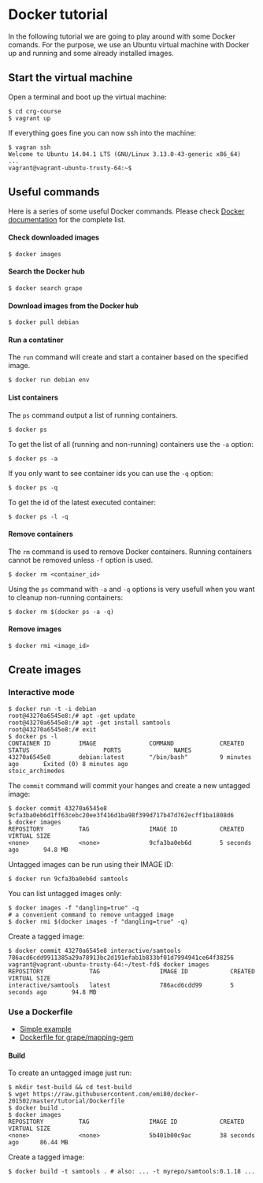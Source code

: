 # Docker tutorial

In the following tutorial we are going to play around with some Docker comands. For the purpose, we use an Ubuntu virtual machine with Docker up and running and some already installed images.

## Start the virtual machine

Open a terminal and boot up the virtual machine:

```
$ cd crg-course
$ vagrant up
```

If everything goes fine you can now ssh into the machine:

```
$ vagran ssh
Welcome to Ubuntu 14.04.1 LTS (GNU/Linux 3.13.0-43-generic x86_64)
...
vagrant@vagrant-ubuntu-trusty-64:~$
```

## Useful commands
Here is a series of some useful Docker commands. Please check [Docker documentation](https://docs.docker.com/reference/commandline/cli/) for the complete list.

#### Check downloaded images

```
$ docker images
```

#### Search the Docker hub

```
$ docker search grape
```

#### Download images from the Docker hub

```
$ docker pull debian
```

#### Run a contatiner
The ``run`` command will create and start a container based on the specified image.

```
$ docker run debian env
```

#### List containers
The ``ps`` command output a list of running containers. 

```
$ docker ps
````

To get the list of all (running and non-running) containers use the ``-a`` option:

```
$ docker ps -a
```

If you only want to see container ids you can use the ``-q`` option:

```
$ docker ps -q
```

To get the id of the latest executed container:

```
$ docker ps -l -q
```

#### Remove containers
The ``rm`` command is used to remove Docker containers. Running containers cannot be removed unless ``-f`` option is used.

```
$ docker rm <container_id>
```

Using the ``ps`` command with ``-a`` and ``-q`` options is very usefull when you want to cleanup non-running containers:
```
$ docker rm $(docker ps -a -q)
```

#### Remove images

```
$ docker rmi <image_id>
```

## Create images

### Interactive mode

```
$ docker run -t -i debian
root@43270a6545e8:/# apt -get update
root@43270a6545e8:/# apt -get install samtools
root@43270a6545e8:/# exit
$ docker ps -l
CONTAINER ID        IMAGE               COMMAND             CREATED             STATUS                     PORTS               NAMES
43270a6545e8        debian:latest       "/bin/bash"         9 minutes ago       Exited (0) 8 minutes ago                       stoic_archimedes    

```

The ``commit`` command will commit your hanges and create a new untagged image:

```
$ docker commit 43270a6545e8
9cfa3ba0eb6d1ff63cebc20ee3f416d1ba98f399d717b47d762ecff1ba1808d6
$ docker images
REPOSITORY          TAG                 IMAGE ID            CREATED             VIRTUAL SIZE
<none>              <none>              9cfa3ba0eb6d        5 seconds ago       94.8 MB
```

Untagged images can be run using their IMAGE ID:

```
$ docker run 9cfa3ba0eb6d samtools
```

You can list untagged images only:

```
$ docker images -f "dangling=true" -q
# a convenient command to remove untagged image
$ docker rmi $(docker images -f "dangling=true" -q)
```

Create a tagged image:

```
$ docker commit 43270a6545e8 interactive/samtools
786acd6cdd9911385a29a78913bc2d191efab1b833bf01d7994941ce64f38256
vagrant@vagrant-ubuntu-trusty-64:~/test-fd$ docker images
REPOSITORY             TAG                 IMAGE ID            CREATED             VIRTUAL SIZE
interactive/samtools   latest              786acd6cdd99        5 seconds ago       94.8 MB
```

### Use a Dockerfile

- [Simple example](Dockerfile)
- [Dockerfile for grape/mapping-gem](https://github.com/grape-pipeline/docker/blob/master/mapping/gem/Dockerfile)

#### Build

To create an untagged image just run:

```
$ mkdir test-build && cd test-build
$ wget https://raw.githubusercontent.com/emi80/docker-201502/master/tutorial/Dockerfile
$ docker build .
$ docker images
REPOSITORY          TAG                 IMAGE ID            CREATED             VIRTUAL SIZE
<none>              <none>              5b401b00c9ac        38 seconds ago      86.44 MB
```

Create a tagged image:

```
$ docker build -t samtools . # also: ... -t myrepo/samtools:0.1.18 ...
```

